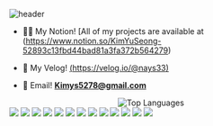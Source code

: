![header](https://capsule-render.vercel.app/api?type=cylinder&color=000000&height=150&section=header&text=Kim-Yu-Seong&fontColor=ffffff&fontSize=70&animation=fadeIn&fontAlignY=55)
- 👨‍🦲 My Notion! [All of my projects are available at (https://www.notion.so/KimYuSeong-52893c13fbd44bad81a3fa372b564279)

- 📄 My Velog! [(https://velog.io/@nays33)](https://velog.io/@nays33/posts)

- 📧 Email! **Kimys5278@gmail.com**

</p>

<div align ="center">
  <img src="https://github-readme-stats.vercel.app/api/top-langs/?username=kimys5278&layout=compact&theme=tokyonight" alt="Top Languages" />

</div>

<div>

<img src="https://img.shields.io/badge/JAVA-007396?style=for-the-badge&logo=java&logoColor=white">

<img src="https://img.shields.io/badge/python-3776AB?style=for-the-badge&logo=python&logoColor=white">

<img src="https://img.shields.io/badge/spring-6DB33F?style=for-the-badge&logo=spring%20IDE&logoColor=white">

<img src="https://img.shields.io/badge/junit5-25A162?style=for-the-badge&logo=junit5%20IDE&logoColor=white">

<img src="https://img.shields.io/badge/jquery-0769AD?style=for-the-badge&logo=jquery%20IDE&logoColor=white">

<img src="https://img.shields.io/badge/hibernate-59666C?style=for-the-badge&logo=hibernate%20IDE&logoColor=white">

<img src="https://img.shields.io/badge/mariadb-003545?style=for-the-badge&logo=mariadb&logoColor=white">

<img src="https://img.shields.io/badge/mysql-4479A1?style=for-the-badge&logo=mysql&logoColor=white">

<img src="https://img.shields.io/badge/scikitlearn-F7931E?style=for-the-badge&logo=scikitlearn&logoColor=white">

<img src="https://img.shields.io/badge/pandas-150458?style=for-the-badge&logo=pandas&logoColor=white">

<img src="https://img.shields.io/badge/github-181717?style=for-the-badge&logo=github&logoColor=white">

<img src="https://img.shields.io/badge/Eclipse-2C2255?style=for-the-badge&logo=Eclipse%20IDE&logoColor=white">

<img src="https://img.shields.io/badge/intellijidea-000000?style=for-the-badge&logo=intellijidea&logoColor=white">
</br>
</br>
</div>
<!--
**kimys5278/kimys5278** is a ✨ _special_ ✨ repository because its `README.md` (this file) appears on your GitHub profile.

Here are some ideas to get you started:

- 🔭 I’m currently working on ...
- 🌱 I’m currently learning ...
- 👯 I’m looking to collaborate on ...
- 🤔 I’m looking for help with ...
- 💬 Ask me about ...
- 📫 How to reach me: ...
- 😄 Pronouns: ...
- ⚡ Fun fact: ...
-->
